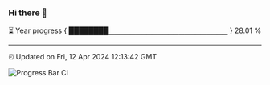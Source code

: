 ### Hi there 👋

⏳ Year progress { ████████▁▁▁▁▁▁▁▁▁▁▁▁▁▁▁▁▁▁▁▁▁▁ } 28.01 %

---

⏰ Updated on Fri, 12 Apr 2024 12:13:42 GMT

![Progress Bar CI](https://github.com/Shyam-Makwana/GitHub-Actions-Demo/workflows/Progress%20Bar%20CI/badge.svg)
